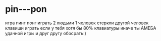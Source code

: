 # pin---pon
игра пинг понг играть 2 людьми 1 человек стеркли другой человек клавиши
играть если у тебя хотя бы 80% клавиатуры иначе ты АМЕБА
удачной игры и друг другу обосрать:)

